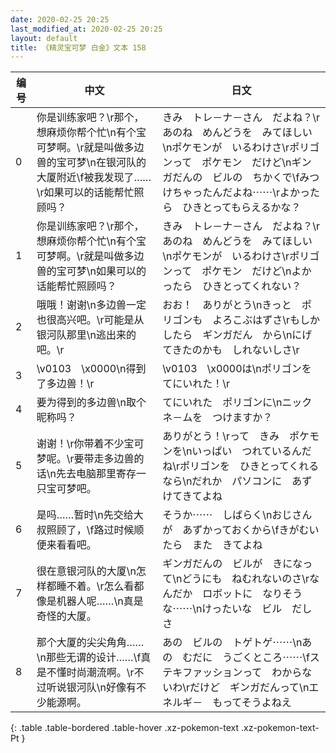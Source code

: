 ```yaml
---
date: 2020-02-25 20:25
last_modified_at: 2020-02-25 20:25
layout: default
title: 《精灵宝可梦 白金》文本 158
---
```

| 编号 | 中文 | 日文 |
| ---- | ---- | ---- |
| 0 | 你是训练家吧？\r那个，想麻烦你帮个忙\n有个宝可梦啊。\r就是叫做多边兽的宝可梦\n在银河队的大厦附近\f被我发现了……\r如果可以的话能帮忙照顾吗？ | きみ　トレ－ナ－さん　だよね？\rあのね　めんどうを　みてほしい\nポケモンが　いるわけさ\rポリゴンって　ポケモン　だけど\nギンガだんの　ビルの　ちかくで\fみつけちゃったんだよね⋯⋯\rよかったら　ひきとってもらえるかな？ |
| 1 | 你是训练家吧？\r那个，想麻烦你帮个忙\n有个宝可梦啊。\r就是叫做多边兽的宝可梦\n如果可以的话能帮忙照顾吗？ | きみ　トレ－ナ－さん　だよね？\rあのね　めんどうを　みてほしい\nポケモンが　いるわけさ\rポリゴンって　ポケモン　だけど\nよかったら　ひきとってくれない？ |
| 2 | 哦哦！谢谢\n多边兽一定也很高兴吧。\r可能是从银河队那里\n逃出来的吧。\r | おお！　ありがとう\nきっと　ポリゴンも　よろこぶはずさ\rもしかしたら　ギンガだん　から\nにげてきたのかも　しれないしさ\r |
| 3 | \v0103　\x0000\n得到了多边兽！\r | \v0103　\x0000は\nポリゴンを　てにいれた！\r |
| 4 | 要为得到的多边兽\n取个昵称吗？ | てにいれた　ポリゴンに\nニックネ－ムを　つけますか？ |
| 5 | 谢谢！\r你带着不少宝可梦呢。\r要带走多边兽的话\n先去电脑那里寄存一只宝可梦吧。 | ありがとう！\rって　きみ　ポケモンを\nいっぱい　つれているんだね\rポリゴンを　ひきとってくれるなら\nだれか　パソコンに　あずけてきてよね |
| 6 | 是吗……暂时\n先交给大叔照顾了，\f路过时候顺便来看看吧。 | そうか⋯⋯　しばらく\nおじさんが　あずかっておくから\fきがむいたら　また　きてよね |
| 7 | 很在意银河队的大厦\n怎样都睡不着。\r怎么看都像是机器人呢……\n真是奇怪的大厦。 | ギンガだんの　ビルが　きになって\nどうにも　ねむれないのさ\rなんだか　ロボットに　なりそうな⋯⋯\nけったいな　ビル　だしさ |
| 8 | 那个大厦的尖尖角角……\n那些无谓的设计……\f真是不懂时尚潮流啊。\r不过听说银河队\n好像有不少能源啊。 | あの　ビルの　トゲトゲ⋯⋯\nあの　むだに　うごくところ⋯⋯\fステキファッションって　わからないわ\rだけど　ギンガだんって\nエネルギ－　もってそうよねえ |
{: .table .table-bordered .table-hover .xz-pokemon-text .xz-pokemon-text-Pt }